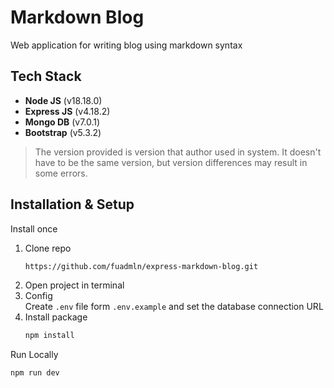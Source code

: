 # Markdown Blog

Web application for writing blog using markdown syntax

## Tech Stack

- **Node JS** (v18.18.0)
- **Express JS** (v4.18.2)
- **Mongo DB** (v7.0.1)
- **Bootstrap** (v5.3.2)

> The version provided is version that author used in system. It doesn't have to be the same version, but version differences may result in some errors.

## Installation & Setup

Install once

1. Clone repo
   ```sh
   https://github.com/fuadmln/express-markdown-blog.git
   ```
1. Open project in terminal
1. Config<br>
   Create `.env` file form `.env.example` and set the database connection URL
1. Install package
   ```sh
   npm install
   ```

Run Locally

```sh
npm run dev
```
